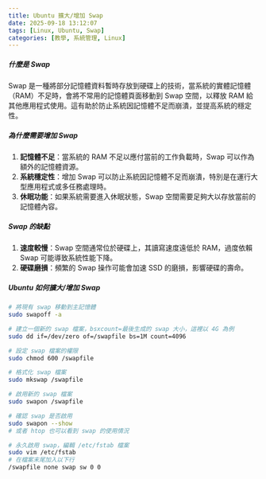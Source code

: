```yaml
---
title: Ubuntu 擴大/增加 Swap
date: 2025-09-18 13:12:07
tags: [Linux, Ubuntu, Swap]
categories: [教學, 系統管理, Linux]
---
```

##### 什麼是 Swap
Swap 是一種將部分記憶體資料暫時存放到硬碟上的技術，當系統的實體記憶體（RAM）不足時，會將不常用的記憶體頁面移動到 Swap 空間，以釋放 RAM 給其他應用程式使用。這有助於防止系統因記憶體不足而崩潰，並提高系統的穩定性。

<!-- more -->

##### 為什麼需要增加 Swap
1. **記憶體不足**：當系統的 RAM 不足以應付當前的工作負載時，Swap 可以作為額外的記憶體資源。
2. **系統穩定性**：增加 Swap 可以防止系統因記憶體不足而崩潰，特別是在運行大型應用程式或多任務處理時。
3. **休眠功能**：如果系統需要進入休眠狀態，Swap 空間需要足夠大以存放當前的記憶體內容。

##### Swap 的缺點
1. **速度較慢**：Swap 空間通常位於硬碟上，其讀寫速度遠低於 RAM，過度依賴 Swap 可能導致系統性能下降。
2. **硬碟磨損**：頻繁的 Swap 操作可能會加速 SSD 的磨損，影響硬碟的壽命。

##### Ubuntu 如何擴大/增加 Swap
```bash
# 將現有 swap 移動到主記憶體
sudo swapoff -a

# 建立一個新的 swap 檔案，bsxcount=最後生成的 swap 大小，這裡以 4G 為例
sudo dd if=/dev/zero of=/swapfile bs=1M count=4096

# 設定 swap 檔案的權限
sudo chmod 600 /swapfile

# 格式化 swap 檔案
sudo mkswap /swapfile

# 啟用新的 swap 檔案
sudo swapon /swapfile

# 確認 swap 是否啟用
sudo swapon --show
# 或者 htop 也可以看到 swap 的使用情況

# 永久啟用 swap，編輯 /etc/fstab 檔案
sudo vim /etc/fstab
# 在檔案末尾加入以下行
/swapfile none swap sw 0 0
```